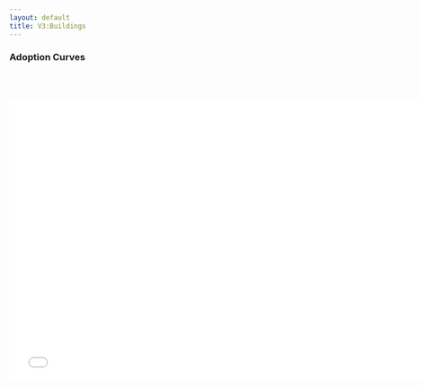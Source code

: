 ```yaml
---
layout: default
title: V3:Buildings
---
```


### Adoption Curves
<br/><br/>

<iframe id='igraph' scrolling='no' style='border:none' seamless='seamless' src= "acurves-pathway-World-Buildings.html" height='500' width='150%'></iframe>

<br/><br/>